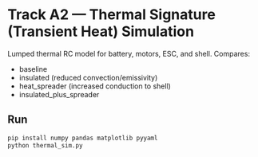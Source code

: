 # Track A2 — Thermal Signature (Transient Heat) Simulation

Lumped thermal RC model for battery, motors, ESC, and shell. Compares:
- baseline
- insulated (reduced convection/emissivity)
- heat_spreader (increased conduction to shell)
- insulated_plus_spreader

## Run
```bash
pip install numpy pandas matplotlib pyyaml
python thermal_sim.py
